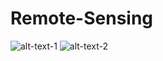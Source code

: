 # Remote-Sensing

![alt-text-1](https://github.com/Aliarcher/Remote-Sensing/assets/53465519/e97f005e-661f-441e-8395-f46d88875328) ![alt-text-2](https://github.com/Aliarcher/Remote-Sensing/assets/53465519/b02ddf58-5288-4406-8b09-32dd00961696)

